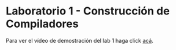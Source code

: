 # Laboratorio 1 - Construcción de Compiladores

Para ver el vídeo de demostración del lab 1 haga click [acá](https://raw.githubusercontent.com/isaonaranjo/Lab1_compis2/main/demo-lab1.webm).
